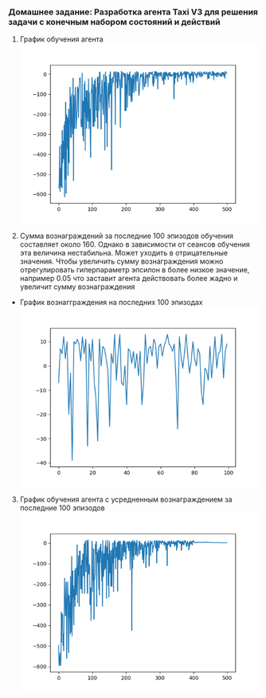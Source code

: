 ### Домашнее задание: Разработка агента Taxi V3 для решения задачи с конечным набором состояний и действий

1. График обучения агента
![Alt text](Figure_1.png)

2. Сумма вознаграждений за последние 100 эпизодов обучения составляет около 160. Однако в зависимости от сеансов обучения эта величина нестабильна. Может уходить в отрицательные значения. Чтобы увеличить сумму вознаграждения можно отрегулировать гиперпараметр эпсилон в более низкое значение, например 0.05 что заставит агента действовать более жадно и увеличит сумму вознаграждения

* График вознагграждения на последних 100 эпизодах
![Alt text](Figure_2.png)

3. График обучения агента с усредненным вознаграждением за последние 100 эпизодов
![Alt text](Figure_3.png)
